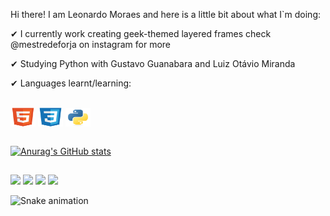 Hi there! I am Leonardo Moraes and here is
a little bit about what I`m doing:

✔ I currently work creating geek-themed layered frames check @mestredeforja on instagram for more 

✔ Studying Python with Gustavo Guanabara and Luiz Otávio Miranda

✔ Languages learnt/learning:
<div style="display: inline_block"><br>
  <img align="center" alt="Leo-HTML" height="30" width="40" src="https://raw.githubusercontent.com/devicons/devicon/master/icons/html5/html5-original.svg">
  <img align="center" alt="Leo-CSS" height="30" width="40" src="https://raw.githubusercontent.com/devicons/devicon/master/icons/css3/css3-original.svg">
  <img align="center" alt="Leo-Python" height="30" width="40" src="https://raw.githubusercontent.com/devicons/devicon/master/icons/python/python-original.svg">
</div>
<br>

[![Anurag's GitHub stats](https://github-readme-stats.vercel.app/api?username=leomrs15&count_private=true&theme=transparent)](https://github.com/anuraghazra/github-readme-stats)
##
<div> 
  <a href="https://instagram.com/mestredeforja" target="_blank"><img src="https://img.shields.io/badge/-Instagram-%23E4405F?style=for-the-badge&logo=instagram&logoColor=white" target="_blank"></a>
 	<a href="https://www.twitch.tv/leo_theseer" target="_blank"><img src="https://img.shields.io/badge/Twitch-9146FF?style=for-the-badge&logo=twitch&logoColor=white" target="_blank"></a>
  <a href = "mailto:leomrs@hotmail.com"><img src="https://img.shields.io/badge/-Gmail-%23333?style=for-the-badge&logo=gmail&logoColor=white" target="_blank"></a>
  <a href="https://www.linkedin.com/in/leonardo-moraes-0a669517a/" target="_blank"><img src="https://img.shields.io/badge/-LinkedIn-%230077B5?style=for-the-badge&logo=linkedin&logoColor=white" target="_blank"></a> 
  
![Snake animation](https://github.com/leomrs15/leomrs15/blob/output/github-contribution-grid-snake.svg)

</div>
